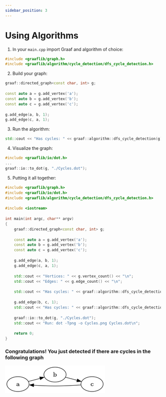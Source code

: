 ```yaml
---
sidebar_position: 3
---
```


# Using Algorithms

1. In your `main.cpp` import Graaf and algorithm of choice:

```c++
#include <graaflib/graph.h>
#include <graaflib/algorithm/cycle_detection/dfs_cycle_detection.h>
```

2. Build your graph:

```c++
graaf::directed_graph<const char, int> g;

const auto a = g.add_vertex('a');
const auto b = g.add_vertex('b');
const auto c = g.add_vertex('c');

g.add_edge(a, b, 1);
g.add_edge(c, a, 1);
```

3. Run the algorithm:

```c++
std::cout << "Has cycles: " << graaf::algorithm::dfs_cycle_detection(g) << "\n";
```

4. Visualize the graph:

```c++
#include <graaflib/io/dot.h>
...
graaf::io::to_dot(g, "./Cycles.dot");
```

5. Putting it all together:

```c++
#include <graaflib/graph.h>
#include <graaflib/io/dot.h>
#include <graaflib/algorithm/cycle_detection/dfs_cycle_detection.h>

#include <iostream>

int main(int argc, char** argv)
{
    graaf::directed_graph<const char, int> g;

    const auto a = g.add_vertex('a');
    const auto b = g.add_vertex('b');
    const auto c = g.add_vertex('c');

    g.add_edge(a, b, 1);
    g.add_edge(c, a, 1);

    std::cout << "Vertices: " << g.vertex_count() << "\n";
    std::cout << "Edges: " << g.edge_count() << "\n";

    std::cout << "Has cycles: " << graaf::algorithm::dfs_cycle_detection(g) << "\n";

    g.add_edge(b, c, 1);
    std::cout << "Has cycles: " << graaf::algorithm::dfs_cycle_detection(g) << "\n";

    graaf::io::to_dot(g, "./Cycles.dot");
    std::cout << "Run: dot -Tpng -o Cycles.png Cycles.dot\n";
    
    return 0;
}

```

### Congratulations! You just detected if there are cycles in the following graph

![Cycle detection example](../../../static/img/quickstart/Cycles.png)

